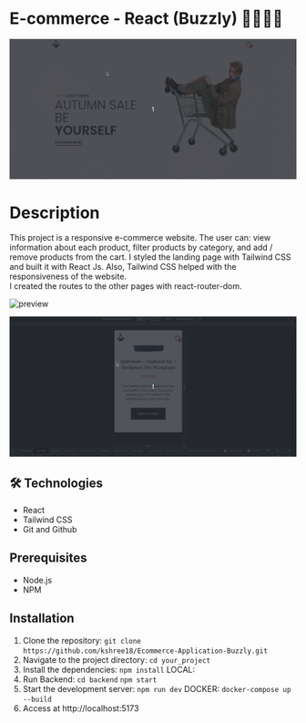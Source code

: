 # E-commerce - React (Buzzly) 🛒👜🛒👜

![preview](./.github/preview_intro.gif)

# Description 

This project is a responsive e-commerce website. The user can: view information about each product, filter products by category, and add / remove products from the cart. 
I styled the landing page with Tailwind CSS and built it with React Js. Also, Tailwind CSS helped with the responsiveness of the website.   
I created the routes to the other pages with react-router-dom.



![preview](./.github/preview_products.gif)

![preview](./.github/preview_responsiveness.gif)



## 🛠️ Technologies 

- React 
- Tailwind CSS
- Git and Github

## Prerequisites

- Node.js
- NPM

## Installation

1. Clone the repository:  `git clone https://github.com/kshree18/Ecommerce-Application-Buzzly.git`
2. Navigate to the project directory: `cd your_project`
3. Install the dependencies: `npm install`
LOCAL:
4. Run Backend: `cd backend` `npm start`
5.  Start the development server: `npm run dev`
DOCKER:
`docker-compose up --build`
6. Access at http://localhost:5173
